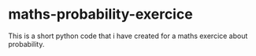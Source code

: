# maths-probability-exercice
This is a short python code that i have created for a maths exercice about probability.
